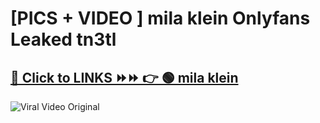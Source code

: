 
 # [PICS + VIDEO ] mila klein Onlyfans Leaked tn3tl

## <h2><a href="https://clipsfans.com/mila_klein&ref=git">🔗 Click to LINKS ⏩⏩ 👉 🟢 mila klein </a></h2>

<a href="https://clipsfans.com/mila_klein&ref=git" rel="nofollow" data-target="animated-image.originalLink"><img src="https://i.ibb.co.com/xMMVF88/686577567.gif" alt="Viral Video Original" style="max-width: 100%; display: inline-block;" data-target="animated-image.originalImage"></a>

